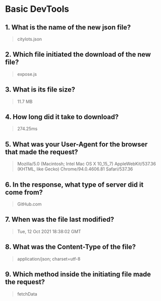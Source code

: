 # Basic DevTools

## 1. What is the name of the new json file?
> citylots.json

## 2. Which file initiated the download of the new file?
> expose.js

## 3. What is its file size?
> 11.7 MB 

## 4. How long did it take to download?
> 274.25ms

## 5. What was your User-Agent for the browser that made the request?
> Mozilla/5.0 (Macintosh; Intel Mac OS X 10_15_7) AppleWebKit/537.36 (KHTML, like Gecko) Chrome/94.0.4606.81 Safari/537.36

## 6. In the response, what type of server did it come from?
> GitHub.com

## 7. When was the file last modified?
> Tue, 12 Oct 2021 18:38:02 GMT

## 8. What was the Content-Type of the file?
> application/json; charset=utf-8

## 9. Which method inside the initiating file made the request?
> fetchData